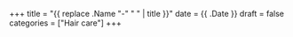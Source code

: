+++
title = "{{ replace .Name "-" " " | title }}"
date = {{ .Date }}
draft = false
categories = ["Hair care"]
+++
